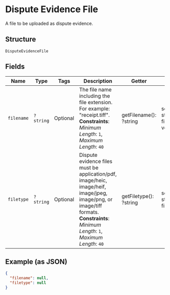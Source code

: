 
# Dispute Evidence File

A file to be uploaded as dispute evidence.

## Structure

`DisputeEvidenceFile`

## Fields

| Name | Type | Tags | Description | Getter | Setter |
|  --- | --- | --- | --- | --- | --- |
| `filename` | `?string` | Optional | The file name including the file extension. For example: "receipt.tiff".<br>**Constraints**: *Minimum Length*: `1`, *Maximum Length*: `40` | getFilename(): ?string | setFilename(?string filename): void |
| `filetype` | `?string` | Optional | Dispute evidence files must be application/pdf, image/heic, image/heif, image/jpeg, image/png, or image/tiff formats.<br>**Constraints**: *Minimum Length*: `1`, *Maximum Length*: `40` | getFiletype(): ?string | setFiletype(?string filetype): void |

## Example (as JSON)

```json
{
  "filename": null,
  "filetype": null
}
```

